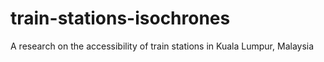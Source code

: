 # train-stations-isochrones
A research on the accessibility of train stations in Kuala Lumpur, Malaysia
